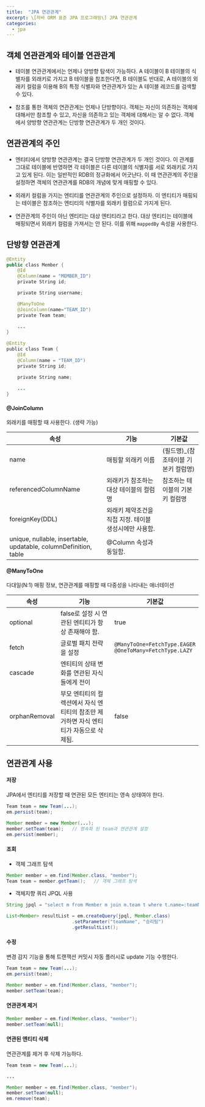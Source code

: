 ```yaml
---
title:  "JPA 연관관계"
excerpt: \[자바 ORM 표준 JPA 프로그래밍\] JPA 연관관계
categories:
  - jpa
---
```


## 객체 연관관계와 테이블 연관관계
- 테이블 연관관계에서는 언제나 양방향 탐색이 가능하다. A 테이블이 B 테이블의 식별자를 외래키로 가지고 B 테이블을 참조한다면, B 테이블도 반대로, A 테이블의 외래키 컬럼을 이용해 B의 특정 식별자와 연관관계가 있는 A 테이블 레코드를 검색할 수 있다.

- 참조를 통한 객체의 연관관계는 언제나 단방향이다. 객체는 자신이 의존하는 객체에 대해서만 참조할 수 있고, 자신을 의존하고 있는 객체에 대해서는 알 수 없다. 객체에서 양방향 연관관계는 단방향 연관관계가 두 개인 것이다.

## 연관관계의 주인
- 엔티티에서 양방향 연관관계는 결국 단방향 연관관계가 두 개인 것이다. 이 관계를 그대로 테이블에 반영하면 각 테이블은 다른 테이블의 식별자를 서로 외래키로 가지고 있게 된다. 이는 일반적인 RDB의 정규화에서 어긋난다. 이 때 연관관계의 주인을 설정하면 객체의 연관관계를 RDB의 개념에 맞게 매핑할 수 있다.

- 외래키 컬럼을 가지는 엔티티를 연관관계의 주인으로 설정하자. 이 엔티티가 매핑되는 테이블은 참조하는 엔티티의 식별자를 외래키 컬럼으로 가지게 된다.

- 연관관계의 주인이 아닌 엔티티는 대상 엔티티라고 한다. 대상 엔티티는 테이블에 매핑되면서 외래키 컬럼을 가져서는 안 된다. 이를 위해 `mappedBy` 속성을 사용한다.

## 단방향 연관관계

  
```java
@Entity
public class Member {
    @Id
    @Column(name = "MEMBER_ID")
    private String id;

    private String username;

    @ManyToOne
    @JoinColumn(name="TEAM_ID")
    private Team team;
    
    ...
}
```  

  
```java
@Entity
public class Team {
    @Id
    @Column(name = "TEAM_ID")
    private String id;
    
    private String name;

    ...
}
```  

#### @JoinColumn
외래키를 매핑할 때 사용한다. (생략 가능)

속성 | 기능 | 기본값
---- | ---- | ----
name | 매핑할 외래키 이름 | (필드명)_(참조테이블 기본키 컬럼명)
referencedColumnName | 외래키가 참조하는 대상 테이블의 컬럼명 | 참조하는 테이블의 기본키 컬럼명
foreignKey(DDL) | 외래키 제약조건을 직접 지정. 테이블 생성시에만 사용함. | 
unique, nullable, insertable, updatable, columnDefinition, table | @Column 속성과 동일함. | 

#### @ManyToOne
다대일(N:1) 매핑 정보, 연관관계를 매핑할 때 다중성을 나타내는 애너테이션

속성 | 기능 | 기본값
---- | ---- | ----
optional | false로 설정 시 연관된 엔티티가 항상 존재해야 함. | true
fetch | 글로벌 패치 전략을 설정 | `@ManyToOne=FetchType.EAGER`<br/>`@OneToMany=FetchType.LAZY`
cascade | 엔티티의 상태 변화를 연관된 자식들에게 전이 | 
orphanRemoval  | 부모 엔티티의 컬렉션에서 자식 엔티티의 참조만 제거하면 자식 엔티티가 자동으로 삭제됨. | false


## 연관관계 사용
#### 저장
JPA에서 엔티티를 저장할 때 연관된 모든 엔티티는 영속 상태여야 한다.

  
```java
Team team = new Team(...);
em.persist(team);

Member member = new Member(...);
member.setTeam(team);   // 영속화 된 team과 연관관계 설정
em.persist(member);
```  

#### 조회
- 객체 그래프 탐색
  
```java
Member member = em.find(Member.class, "member");
Team team = member.getTeam();   // 객체 그래프 탐색
```  

- 객체지향 쿼리 JPQL 사용

  
```java
String jpql = "select m from Member m join m.team t where t.name=:teamName";

List<Member> resultList = em.createQuery(jpql, Member.class)
                        .setParameter("teamName", "승리팀")
                        .getResultList();
```  

#### 수정
변경 감지 기능을 통해 트랜잭션 커밋시 자동 플러시로 update 기능 수행한다.

  
```java
Team team = new Team(...);
em.persist(team);

Member member = em.find(Member.class, "member");
member.setTeam(team);
```  

#### 연관관계 제거

  
```java
Member member = em.find(Member.class, "member");
member.setTeam(null);
```  

#### 연관된 엔티티 삭제
연관관계를 제거 후 삭제 가능하다.

  
```java
Team team = new Team(...);

...

Member member = em.find(Member.class, "member");
member.setTeam(null);
em.remove(team);
```  